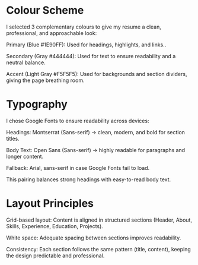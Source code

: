 # Colour Scheme

I selected 3 complementary colours to give my resume a clean, professional, and approachable look:

Primary (Blue #1E90FF): Used for headings, highlights, and links..

Secondary (Gray #444444): Used for text to ensure readability and a neutral balance.

Accent (Light Gray #F5F5F5): Used for backgrounds and section dividers, giving the page breathing room.


# Typography

I chose Google Fonts to ensure readability across devices:

Headings: Montserrat (Sans-serif) → clean, modern, and bold for section titles.

Body Text: Open Sans (Sans-serif) → highly readable for paragraphs and longer content.

Fallback: Arial, sans-serif in case Google Fonts fail to load.

This pairing balances strong headings with easy-to-read body text.

# Layout Principles

Grid-based layout: Content is aligned in structured sections (Header, About, Skills, Experience, Education, Projects).

White space: Adequate spacing between sections improves readability.

Consistency: Each section follows the same pattern (title, content), keeping the design predictable and professional.
